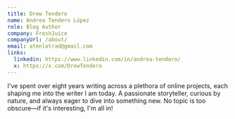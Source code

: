 ```yaml
---
title: Drew Tendero
name: Andrea Tendero López
role: Blog Author
company: FreshJuice
companyUrl: /about/
email: atenlotrad@gmail.com
links:
  linkedin: https://www.linkedin.com/in/andrea-tendero/
  x: https://x.com/DrewTendero
---
```


I've spent over eight years writing across a plethora of online projects, each shaping me into the writer I am today. A passionate storyteller, curious by nature, and always eager to dive into something new. No topic is too obscure—if it's interesting, I'm all in!
